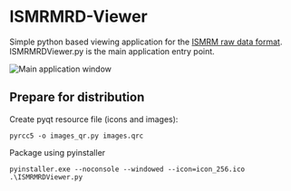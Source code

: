 # ISMRMRD-Viewer
Simple python based viewing application for the [ISMRM raw data format](https://github.com/ismrmrd/ismrmrd).
ISMRMRDViewer.py is the main application entry point.

![Main application window](https://user-images.githubusercontent.com/26109767/32781305-d89ccf00-c944-11e7-8a5d-d32514d0d3ad.png)

## Prepare for distribution
Create pyqt resource file (icons and images):
```
pyrcc5 -o images_qr.py images.qrc
```

Package using pyinstaller
```
pyinstaller.exe --noconsole --windowed --icon=icon_256.ico .\ISMRMRDViewer.py
```
